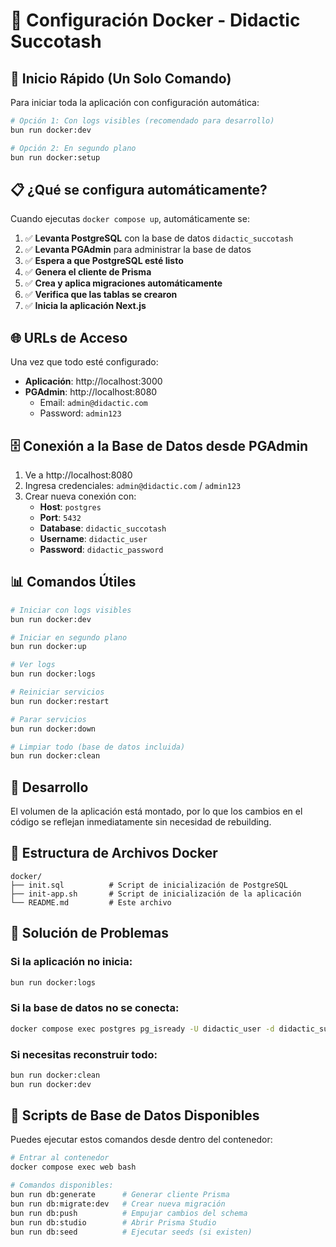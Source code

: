 # 🐳 Configuración Docker - Didactic Succotash

## 🚀 Inicio Rápido (Un Solo Comando)

Para iniciar toda la aplicación con configuración automática:

```bash
# Opción 1: Con logs visibles (recomendado para desarrollo)
bun run docker:dev

# Opción 2: En segundo plano
bun run docker:setup
```

## 📋 ¿Qué se configura automáticamente?

Cuando ejecutas `docker compose up`, automáticamente se:

1. ✅ **Levanta PostgreSQL** con la base de datos `didactic_succotash`
2. ✅ **Levanta PGAdmin** para administrar la base de datos
3. ✅ **Espera a que PostgreSQL esté listo**
4. ✅ **Genera el cliente de Prisma**
5. ✅ **Crea y aplica migraciones automáticamente**
6. ✅ **Verifica que las tablas se crearon**
7. ✅ **Inicia la aplicación Next.js**

## 🌐 URLs de Acceso

Una vez que todo esté configurado:

- **Aplicación**: http://localhost:3000
- **PGAdmin**: http://localhost:8080
  - Email: `admin@didactic.com`
  - Password: `admin123`

## 🗄️ Conexión a la Base de Datos desde PGAdmin

1. Ve a http://localhost:8080
2. Ingresa credenciales: `admin@didactic.com` / `admin123`
3. Crear nueva conexión con:
   - **Host**: `postgres`
   - **Port**: `5432`
   - **Database**: `didactic_succotash`
   - **Username**: `didactic_user`
   - **Password**: `didactic_password`

## 📊 Comandos Útiles

```bash
# Iniciar con logs visibles
bun run docker:dev

# Iniciar en segundo plano
bun run docker:up

# Ver logs
bun run docker:logs

# Reiniciar servicios
bun run docker:restart

# Parar servicios
bun run docker:down

# Limpiar todo (base de datos incluida)
bun run docker:clean
```

## 🔧 Desarrollo

El volumen de la aplicación está montado, por lo que los cambios en el código se reflejan inmediatamente sin necesidad de rebuilding.

## 📁 Estructura de Archivos Docker

```
docker/
├── init.sql          # Script de inicialización de PostgreSQL
├── init-app.sh       # Script de inicialización de la aplicación
└── README.md         # Este archivo
```

## 🐛 Solución de Problemas

### Si la aplicación no inicia:
```bash
bun run docker:logs
```

### Si la base de datos no se conecta:
```bash
docker compose exec postgres pg_isready -U didactic_user -d didactic_succotash
```

### Si necesitas reconstruir todo:
```bash
bun run docker:clean
bun run docker:dev
```

## 🎯 Scripts de Base de Datos Disponibles

Puedes ejecutar estos comandos desde dentro del contenedor:

```bash
# Entrar al contenedor
docker compose exec web bash

# Comandos disponibles:
bun run db:generate      # Generar cliente Prisma
bun run db:migrate:dev   # Crear nueva migración
bun run db:push          # Empujar cambios del schema
bun run db:studio        # Abrir Prisma Studio
bun run db:seed          # Ejecutar seeds (si existen)
``` 